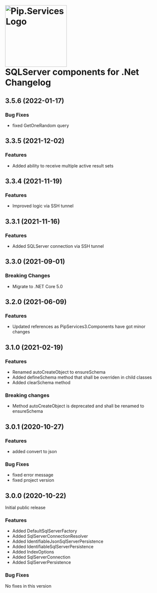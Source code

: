 # <img src="https://uploads-ssl.webflow.com/5ea5d3315186cf5ec60c3ee4/5edf1c94ce4c859f2b188094_logo.svg" alt="Pip.Services Logo" width="200"> <br/> SQLServer components for .Net Changelog

## <a name="3.5.6"></a> 3.5.6 (2022-01-17) 

### Bug Fixes
* fixed GetOneRandom query

## <a name="3.3.5"></a> 3.3.5 (2021-12-02)

### Features
* Added ability to receive multiple active result sets

## <a name="3.3.1"></a> 3.3.4 (2021-11-19)

### Features
* Improved logic via SSH tunnel

## <a name="3.3.0"></a> 3.3.1 (2021-11-16)

### Features
* Added SQLServer connection via SSH tunnel

## <a name="3.3.0"></a> 3.3.0 (2021-09-01)

### Breaking Changes
* Migrate to .NET Core 5.0

## <a name="3.2.0"></a> 3.2.0 (2021-06-09) 

### Features
* Updated references as PipServices3.Components have got minor changes

## <a name="3.1.0"></a> 3.1.0 (2021-02-19) 

### Features
* Renamed autoCreateObject to ensureSchema
* Added defineSchema method that shall be overriden in child classes
* Added clearSchema method

### Breaking changes
* Method autoCreateObject is deprecated and shall be renamed to ensureSchema

## <a name="3.0.1"></a> 3.0.1 (2020-10-27)

### Features
* added convert to json

### Bug Fixes
* fixed error message
* fixed project version

## <a name="3.0.0"></a> 3.0.0 (2020-10-22)

Initial public release

### Features
* Added DefaultSqlServerFactory
* Added SqlServerConnectionResolver
* Added IdentifiableJsonSqlServerPersistence
* Added IdentifiableSqlServerPersistence
* Added IndexOptions
* Added SqlServerConnection
* Added SqlServerPersistence

### Bug Fixes
No fixes in this version


